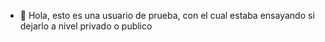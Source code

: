 - 👋 Hola, esto es una usuario de prueba, con el cual estaba ensayando si dejarlo a nivel privado o publico
